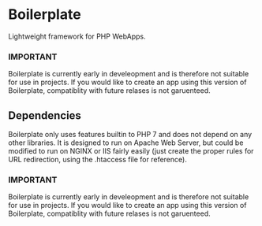 # Boilerplate
Lightweight framework for PHP WebApps.

### IMPORTANT
Boilerplate is currently early in develeopment and is therefore not suitable for use in projects. If you would like to create an app using this version of Boilerplate, compatiblity with future relases is not garuenteed. 

## Dependencies
Boilerplate only uses features builtin to PHP 7 and does not depend on any other libraries. It is designed to run on Apache Web Server, but could be modified to run on NGINX or IIS fairly easily (just create the proper rules for URL redirection, using the .htaccess file for reference).

### IMPORTANT
Boilerplate is currently early in develeopment and is therefore not suitable for use in projects. If you would like to create an app using this version of Boilerplate, compatiblity with future relases is not garuenteed. 
